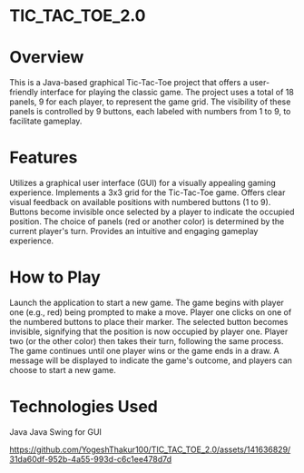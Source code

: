 # TIC_TAC_TOE_2.0

# Overview
This is a Java-based graphical Tic-Tac-Toe project that offers a user-friendly interface for playing the classic game. 
The project uses a total of 18 panels, 9 for each player, to represent the game grid. 
The visibility of these panels is controlled by 9 buttons, each labeled with numbers from 1 to 9, to facilitate gameplay.

# Features
Utilizes a graphical user interface (GUI) for a visually appealing gaming experience.
Implements a 3x3 grid for the Tic-Tac-Toe game.
Offers clear visual feedback on available positions with numbered buttons (1 to 9).
Buttons become invisible once selected by a player to indicate the occupied position.
The choice of panels (red or another color) is determined by the current player's turn.
Provides an intuitive and engaging gameplay experience.

# How to Play
Launch the application to start a new game.
The game begins with player one (e.g., red) being prompted to make a move.
Player one clicks on one of the numbered buttons to place their marker.
The selected button becomes invisible, signifying that the position is now occupied by player one.
Player two (or the other color) then takes their turn, following the same process.
The game continues until one player wins or the game ends in a draw.
A message will be displayed to indicate the game's outcome, and players can choose to start a new game.

# Technologies Used
Java
Java Swing for GUI

https://github.com/YogeshThakur100/TIC_TAC_TOE_2.0/assets/141636829/31da60df-952b-4a55-993d-c6c1ee478d7d
